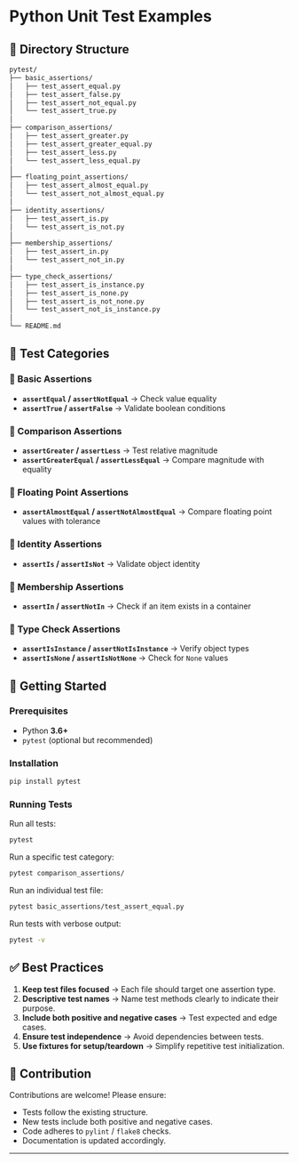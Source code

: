 # Python Unit Test Examples

## 📂 Directory Structure

```bash
pytest/
├── basic_assertions/
│   ├── test_assert_equal.py
│   ├── test_assert_false.py
│   ├── test_assert_not_equal.py
│   └── test_assert_true.py
│
├── comparison_assertions/
│   ├── test_assert_greater.py
│   ├── test_assert_greater_equal.py
│   ├── test_assert_less.py
│   └── test_assert_less_equal.py
│
├── floating_point_assertions/
│   ├── test_assert_almost_equal.py
│   └── test_assert_not_almost_equal.py
│
├── identity_assertions/
│   ├── test_assert_is.py
│   └── test_assert_is_not.py
│
├── membership_assertions/
│   ├── test_assert_in.py
│   └── test_assert_not_in.py
│
├── type_check_assertions/
│   ├── test_assert_is_instance.py
│   ├── test_assert_is_none.py
│   ├── test_assert_is_not_none.py
│   └── test_assert_not_is_instance.py
│
└── README.md
```

## 🧪 Test Categories

### 🔹 Basic Assertions
- **`assertEqual` / `assertNotEqual`** → Check value equality
- **`assertTrue` / `assertFalse`** → Validate boolean conditions

### 🔹 Comparison Assertions
- **`assertGreater` / `assertLess`** → Test relative magnitude
- **`assertGreaterEqual` / `assertLessEqual`** → Compare magnitude with equality

### 🔹 Floating Point Assertions
- **`assertAlmostEqual` / `assertNotAlmostEqual`** → Compare floating point values with tolerance

### 🔹 Identity Assertions
- **`assertIs` / `assertIsNot`** → Validate object identity

### 🔹 Membership Assertions
- **`assertIn` / `assertNotIn`** → Check if an item exists in a container

### 🔹 Type Check Assertions
- **`assertIsInstance` / `assertNotIsInstance`** → Verify object types
- **`assertIsNone` / `assertIsNotNone`** → Check for `None` values

## 🚀 Getting Started

### Prerequisites
- Python **3.6+**
- `pytest` (optional but recommended)

### Installation

```bash
pip install pytest
```

### Running Tests

Run all tests:
```bash
pytest
```

Run a specific test category:
```bash
pytest comparison_assertions/
```

Run an individual test file:
```bash
pytest basic_assertions/test_assert_equal.py
```

Run tests with verbose output:
```bash
pytest -v
```

## ✅ Best Practices

1. **Keep test files focused** → Each file should target one assertion type.
2. **Descriptive test names** → Name test methods clearly to indicate their purpose.
3. **Include both positive and negative cases** → Test expected and edge cases.
4. **Ensure test independence** → Avoid dependencies between tests.
5. **Use fixtures for setup/teardown** → Simplify repetitive test initialization.

## 🤝 Contribution

Contributions are welcome! Please ensure:
- Tests follow the existing structure.
- New tests include both positive and negative cases.
- Code adheres to `pylint` / `flake8` checks.
- Documentation is updated accordingly.

---

